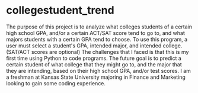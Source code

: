 # collegestudent_trend
The purpose of this project is to analyze what colleges students of a certain high school GPA, and/or a certain ACT/SAT score tend to go to, and what majors students with a certain GPA tend to choose.
To use this program, a user must select a student's GPA, intended major, and intended college. (SAT/ACT scores are optional)
The challenges that I faced is that this is my first time using Python to code programs. 
The future goal is to predict a certain student of what college that they might go to, and the major that they are intending, based on their high school GPA, and/or test scores.
I am a freshman at Kansas State University majoring in Finance and Marketing looking to gain some coding experience.
